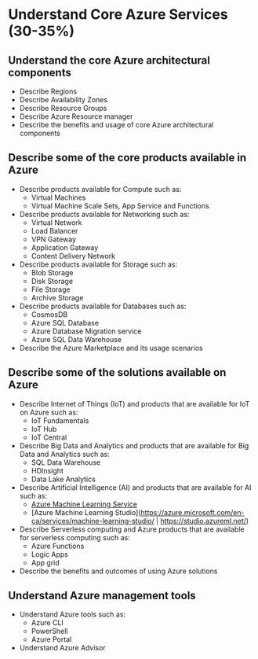 # Understand Core Azure Services (30-35%)

## Understand the core Azure architectural components

* Describe Regions
* Describe Availability Zones
* Describe Resource Groups
* Describe Azure Resource manager
* Describe the benefits and usage of core Azure architectural components

## Describe some of the core products available in Azure

* Describe products available for Compute such as:
	* Virtual Machines
	* Virtual Machine Scale Sets, App Service and Functions
* Describe products available for Networking such as:
	* Virtual Network
	* Load Balancer
	* VPN Gateway
	* Application Gateway
	* Content Delivery Network
* Describe products available for Storage such as:
	* Blob Storage
	* Disk Storage
	* File Storage
	* Archive Storage
* Describe products available for Databases such as:
	* CosmosDB
	* Azure SQL Database
	* Azure Database Migration service
	* Azure SQL Data Warehouse
* Describe the Azure Marketplace and its usage scenarios

## Describe some of the solutions available on Azure

* Describe Internet of Things (IoT) and products that are available for IoT on Azure such as:
	* IoT Fundamentals
	* IoT Hub
	* IoT Central
* Describe Big Data and Analytics and products that are available for Big Data and Analytics such as:
	* SQL Data Warehouse
	* HDInsight
	* Data Lake Analytics
* Describe Artificial Intelligence (AI) and products that are available for AI such as:
	* [Azure Machine Learning Service](https://azure.microsoft.com/en-ca/services/machine-learning-service/)
	* [Azure Machine Learning Studio](https://azure.microsoft.com/en-ca/services/machine-learning-studio/ | https://studio.azureml.net/)
* Describe Serverless computing and Azure products that are available for serverless computing such as:
	* Azure Functions
	* Logic Apps
	* App grid
* Describe the benefits and outcomes of using Azure solutions

## Understand Azure management tools

* Understand Azure tools such as:
	* Azure CLI
	* PowerShell
	* Azure Portal
* Understand Azure Advisor